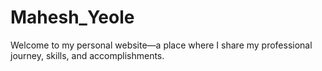 # Mahesh_Yeole
Welcome to my personal website—a place where I share my professional journey, skills, and accomplishments.
